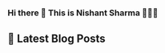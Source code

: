 ### Hi there 👋  This is Nishant Sharma 🧑🏼‍🎤

## 📕 Latest Blog Posts
<!-- BLOG-POST-LIST:START -->
<!-- BLOG-POST-LIST:END -->
